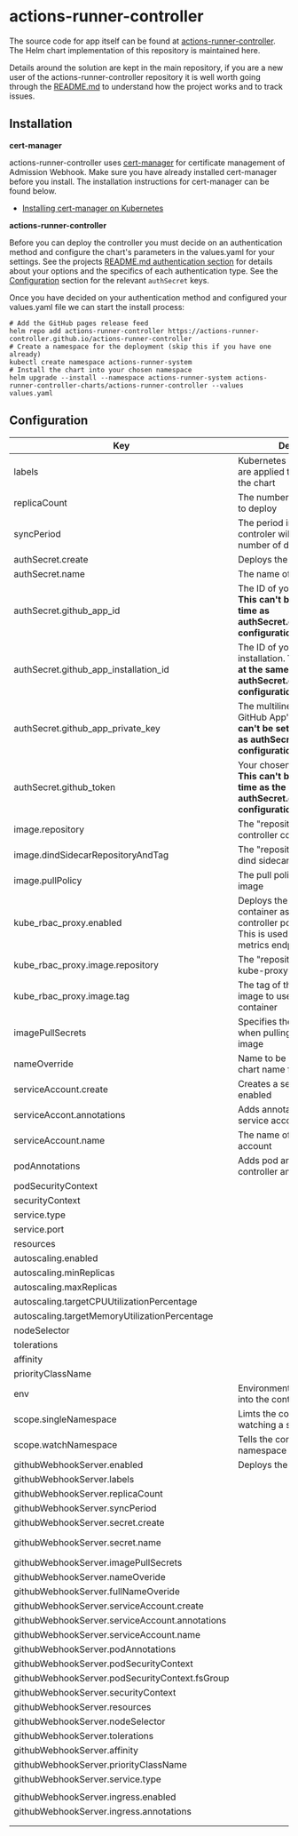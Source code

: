 # actions-runner-controller

The source code for app itself can be found at [actions-runner-controller](https://github.com/actions-runner-controller/actions-runner-controller). The Helm chart implementation of this repository is 
maintained here.

Details around the solution are kept in the main repository, if you are a new user of the actions-runner-controller repository it is well worth going through the [README.md](https://github.com/actions-runner-controller/actions-runner-controller/blob/master/README.md) to understand how the project works and to track issues.

## Installation
**cert-manager**

actions-runner-controller uses [cert-manager](https://cert-manager.io/docs/installation/kubernetes/) for certificate management of Admission Webhook. Make sure you have already installed cert-manager before you install. The installation instructions for cert-manager can be found below.

- [Installing cert-manager on Kubernetes](https://cert-manager.io/docs/installation/kubernetes/)

**actions-runner-controller**

Before you can deploy the controller you must decide on an authentication method and configure the chart's parameters in the values.yaml for your settings. See the projects [README.md authentication section](https://github.com/actions-runner-controller/actions-runner-controller#setting-up-authentication-with-github-api) for details about your options and the specifics of each authentication type. See the [Configuration](#Configuration) section for the relevant `authSecret` keys.

Once you have decided on your authentication method and configured your values.yaml file we can start the install process:

```shell
# Add the GitHub pages release feed 
helm repo add actions-runner-controller https://actions-runner-controller.github.io/actions-runner-controller
# Create a namespace for the deployment (skip this if you have one already)
kubectl create namespace actions-runner-system
# Install the chart into your chosen namespace
helm upgrade --install --namespace actions-runner-system actions-runner-controller-charts/actions-runner-controller --values values.yaml
```

## Configuration

| Key                                            | Description                                                                                                                   | Default                              |
|------------------------------------------------|----------------------------------------------------------------------------------------------------------------------------------------|--------------------------------------|
| labels                                         | Kubernetes custom labels that are applied to all resources in the chart                                                                |                                      |
| replicaCount                                   | The number of controller pods to deploy                                                                                                | 1                                    |
| syncPeriod                                     | The period in which the controler will reconcile the number of desired runners                                                         | 10m                                  |
| authSecret.create                              | Deploys the auth secret                                                                                                                | true                                 |
| authSecret.name                                | The name of the auth secret                                                                                                            | controller-manager                   |
| authSecret.github_app_id                       | The ID of your GitHub App. **This can't be set at the same time as authSecret.github_token configuration**                             |                                      |
| authSecret.github_app_installation_id          | The ID of your GitHub App installation. **This can't be set at the same time as authSecret.github_token configuration**                |                                      |
| authSecret.github_app_private_key              | The multiline string of your GitHub App's private key. **This can't be set at the same time as authSecret.github_token configuration** |                                      |
| authSecret.github_token                        | Your chosen GitHub PAT token. **This can't be set at the same time as the authSecret.github_token_app_ configuration**                 |                                      |
| image.repository                               | The "repository/image" of the controller container                                                                                     | summerwind/actions-runner-controller |
| image.dindSidecarRepositoryAndTag              | The "repository/image" of the dind sidecar container                                                                                   |                                      |
| image.pullPolicy                               | The pull policy of the controller image                                                                                                | IfNotPresent                         |
| kube_rbac_proxy.enabled                        | Deploys the kube-proxy container as part of the controller pod if set to true. This is used to protect the metrics endpoint            | true                                 |
| kube_rbac_proxy.image.repository               | The "repository/image" of the kube-proxy                                                                                               | quay.io/brancz/kube-rbac-proxy       |
| kube_rbac_proxy.image.tag                      | The tag of the kube-proxy image to use when pulling the container                                                                      | v0.8.0                               |
| imagePullSecrets                               | Specifies the secret to be used when pulling the controller image                                                                      |                                      |
| nameOverride                                   | Name to be used instead of the chart name for some resources                                                                           |                                      |
| serviceAccount.create                          | Creates a service account if enabled                                                                                                   | true                                 |
| serviceAccont.annotations                      | Adds annotations to the service account                                                                                                |                                      |
| serviceAccount.name                            | The name of the service account                                                                                                        |                                      |
| podAnnotations                                 | Adds pod annotations to the controller and webhook server                                                                              |                                      |
| podSecurityContext                             |                                                                                                                                        |                                      |
| securityContext                                |                                                                                                                                        |                                      |
| service.type                                   |                                                                                                                                        |                                      |
| service.port                                   |                                                                                                                                        |                                      |
| resources                                      |                                                                                                                                        |                                      |
| autoscaling.enabled                            |                                                                                                                                        |                                      |
| autoscaling.minReplicas                        |                                                                                                                                        |                                      |
| autoscaling.maxReplicas                        |                                                                                                                                        |                                      |
| autoscaling.targetCPUUtilizationPercentage     |                                                                                                                                        |                                      |
| autoscaling.targetMemoryUtilizationPercentage  |                                                                                                                                        |                                      |
| nodeSelector                                   |                                                                                                                                        |                                      |
| tolerations                                    |                                                                                                                                        |                                      |
| affinity                                       |                                                                                                                                        |                                      |
| priorityClassName                              |                                                                                                                                        |                                      |
| env                                            | Environment variables to inject into the controller container                                                                          |                                      |
| scope.singleNamespace                          | Limts the controller to watching a single namespace.                                                                                   | false                                |
| scope.watchNamespace                           | Tells the controller which namespace to watch                                                                                          |                                      |
| githubWebhookServer.enabled                    | Deploys the webhook server                                                                                                             | false                                |
| githubWebhookServer.labels                     |                                                                                                                                        |                                      |
| githubWebhookServer.replicaCount               |                                                                                                                                        | 1                                    |
| githubWebhookServer.syncPeriod                 |                                                                                                                                        | 10m                                  |
| githubWebhookServer.secret.create              |                                                                                                                                        | true                                 |
| githubWebhookServer.secret.name                |                                                                                                                                        | github-webhook-server                |
| githubWebhookServer.imagePullSecrets           |                                                                                                                                        |                                      |
| githubWebhookServer.nameOveride                |                                                                                                                                        |                                      |
| githubWebhookServer.fullNameOveride            |                                                                                                                                        |                                      |
| githubWebhookServer.serviceAccount.create      |                                                                                                                                        | true                                 |
| githubWebhookServer.serviceAccount.annotations |                                                                                                                                        |                                      |
| githubWebhookServer.serviceAccount.name        |                                                                                                                                        |                                      |
| githubWebhookServer.podAnnotations             |                                                                                                                                        |                                      |
| githubWebhookServer.podSecurityContext         |                                                                                                                                        |                                      |
| githubWebhookServer.podSecurityContext.fsGroup |                                                                                                                                        |                                      |
| githubWebhookServer.securityContext            |                                                                                                                                        |                                      |
| githubWebhookServer.resources                  |                                                                                                                                        |                                      |
| githubWebhookServer.nodeSelector               |                                                                                                                                        |                                      |
| githubWebhookServer.tolerations                |                                                                                                                                        |                                      |
| githubWebhookServer.affinity                   |                                                                                                                                        |                                      |
| githubWebhookServer.priorityClassName          |                                                                                                                                        |                                      |
| githubWebhookServer.service.type               |                                                                                                                                        |                                      |
|                                                |                                                                                                                                        |                                      |
| githubWebhookServer.ingress.enabled            |                                                                                                                                        | false                                |
| githubWebhookServer.ingress.annotations        |                                                                                                                                        |                                      |
|                                                |                                                                                                                                        |                                      |
|                                                |                                                                                                                                        |                                             